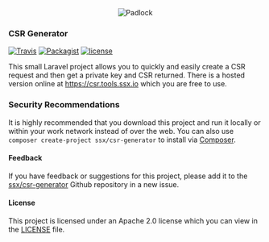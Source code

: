 <div style="text-align: center">
  <img src="https://csr.tools.ssx.io/ssl.png" alt="Padlock">
</div>

### CSR Generator

[![Travis](https://img.shields.io/travis/ssx/csr-generator.svg)]()
[![Packagist](https://img.shields.io/packagist/v/ssx/csr-generator.svg)]() [![license](https://img.shields.io/github/license/ssx/csr-generator.svg)]()

This small Laravel project allows you to quickly and easily create a CSR
request and then get a private key and CSR returned. There is a hosted version
online at https://csr.tools.ssx.io which you are free to use.



### Security Recommendations

It is highly recommended that you download this project and run it locally or
within your work network instead of over the web. You can also use `composer create-project ssx/csr-generator` to install via [Composer](https://getcomposer.org/).



#### Feedback

If you have feedback or suggestions for this project, please add it to the
[ssx/csr-generator](https://github.com/ssx/csr-generator) Github repository in a
new issue.



#### License

This project is licensed under an Apache 2.0 license which you can view in the
[LICENSE](https://github.com/ssx/csr-generator/blob/master/readme.md) file.
